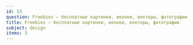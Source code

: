 ```yaml
---
id: 13
question: Freebies – бесплатные картинки, иконки, векторы, фотографии
title: Freebies – бесплатные картинки, иконки, векторы, фотографии
subject: design
items: 3
---
```

